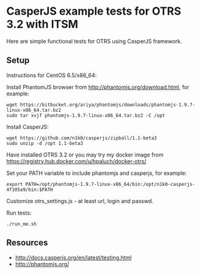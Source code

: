 CasperJS example tests for OTRS 3.2 with ITSM 
=============================================

Here are simple functional tests for OTRS using CasperJS framework.

Setup
-----
Instructions for CentOS 6.5/x86_64:

Install PhantomJS browser from http://phantomjs.org/download.html, for example:

	wget https://bitbucket.org/ariya/phantomjs/downloads/phantomjs-1.9.7-linux-x86_64.tar.bz2
	sudo tar xvjf phantomjs-1.9.7-linux-x86_64.tar.bz2 -C /opt

Install CasperJS:

	wget https://github.com/n1k0/casperjs/zipball/1.1-beta3
	sudo unzip -d /opt 1.1-beta3

Have installed OTRS 3.2 or you may try my docker image from https://registry.hub.docker.com/u/hpaluch/docker-otrs/

Set your PATH variable to include phantomjs and casperjs, for example:

	export PATH=/opt/phantomjs-1.9.7-linux-x86_64/bin:/opt/n1k0-casperjs-4f105a9/bin:$PATH

Customize otrs_settings.js - at least url, login and passwd.

Run tests:

	./run_me.sh


Resources
---------

* http://docs.casperjs.org/en/latest/testing.html
* http://phantomjs.org/


